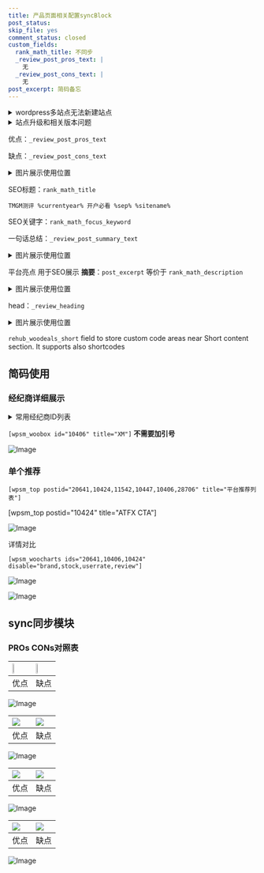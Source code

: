 ```yaml
---
title: 产品页面相关配置syncBlock
post_status: 
skip_file: yes
comment_status: closed
custom_fields:
  rank_math_title: 不同步
  _review_post_pros_text: |
    无
  _review_post_cons_text: |
    无
post_excerpt: 简码备忘
---
```

<details><summary>wordpress多站点无法新建站点</summary>

<li>和报错需要清理cookies一样的原因</li>
<li>wp-config.php里面<code>define( 'SUBDOMAIN_INSTALL', false );//子域名安装</code></li>
<li>新建子站点是用<code>define( 'SUBDOMAIN_INSTALL', true);//子域名安装</code> 完成以后，改成<code>false</code></li>
</details>

<details><summary>站点升级和相关版本问题</summary>

<p>wordpress：5.9.9
woocommerce：7.5.1
出现问题的地方：主题选项里面>><strong>Product layout >>compact style</strong></p>
<p>如何出现没有用过的字段 导致无法保存。先导出配置 然后进行修改，后面再次恢复即可。</p>
<p>出现部分字段无法显示时，需要返回默认布局后，对产品进行保存就好了。</p>
<p></p>
</details>

优点：`_review_post_pros_text`

缺点：`_review_post_cons_text`

<details><summary>图片展示使用位置</summary>

<img src="https://prod-files-secure.s3.us-west-2.amazonaws.com/39ed1227-6d7d-4570-be36-9ccd4a2c4241/f51d3d83-55d4-4bdf-9604-f37ec77ab556/Untitled.png?X-Amz-Algorithm=AWS4-HMAC-SHA256&X-Amz-Content-Sha256=UNSIGNED-PAYLOAD&X-Amz-Credential=ASIAZI2LB466WAANAR6B%2F20250821%2Fus-west-2%2Fs3%2Faws4_request&X-Amz-Date=20250821T225519Z&X-Amz-Expires=3600&X-Amz-Security-Token=IQoJb3JpZ2luX2VjEK7%2F%2F%2F%2F%2F%2F%2F%2F%2F%2FwEaCXVzLXdlc3QtMiJGMEQCIDpHXWl8UIrNmLgfuFcjZr2ri%2FwPmUkn3C03XljT%2Bj95AiB4YobFE85LreQUSrhKXIXQr6Fm8B951CZIGQBSU%2Bg3QyqIBAj3%2F%2F%2F%2F%2F%2F%2F%2F%2F%2F8BEAAaDDYzNzQyMzE4MzgwNSIM4zE%2FwU4QVpqbAbf7KtwD%2B1T6lC9xydWgNGZiYAC1%2BTDeTCnRsI3AEk7mXEot8EkZf%2Fz1vNLPvIThm7rrtxh65rl7soe%2BgNBKYTX2mGfa%2BH1frDMJxLoDoTf6jTpRJgI2XuHtcSiIiv23BKJNoiT9zdIoyKzEXK861LSLfpH5mZFe%2F%2B3aAxawfMOyqfEDXRxPS9s%2FxrMaHeLT%2FN4Umtk4Msss38Jyw0tL%2BowEqe7jlO9yZgcrKNJ4Mqb2bMYgwKQP3Xd7IbyBluvgg4KVzjUxtpmEaXuZ4X7jjJVAbK5hDIcNRz2fO07bNMpFtv733kgkR0eOXYQCdsLq5V%2FuGHd4A%2B7XTlBsrOdX6kZTGGM7dtilMrZ3MvGB%2BRt%2F3%2B33XLE6p9v6ARRsxcLd8gdAndrxW0PxPlNQLwuvBmkcboPaxa6FfBB1IfNIaLC3uI3beXdkpizDj4NF7%2B30TxxEanT4Yw57KZnnncWrmXyM9r%2FqgAvU98nFwFTlJXsVEOPnV5Ewc3DJ6opRNjXWrz1p2ekYEyLJD8P0MNFDgOChRgvIGJFm%2B3GN5Yp0hSrgAZBd%2FPrlHEO5rOg7kCunEkPfTYCHXpBiSUvVsI9uzdTS8uQp5aJud5ISQO3Qz4j1fidUubGQDhB%2BjlN3GXEl7Qcw%2F7GexQY6pgEY4RXCd8NWUOQ7%2BeUCvpGfi%2BPIlvUGbxoKC90fQznRHTYovgL6RJNsUY9dSE7emLQrxVjU5ztibEf%2FWOHzNqtNXZIkSZnuQgycz%2FfoMwpv3O0jU9M4uwxPcD%2FuvTBuJcQBJy%2F2NFYz5S2f0dG3taCq29RWOcyYhkjXsW8vbcnMwdZ7WvRnct7r5yZoVYjkKDcUZAMb5PicYCA6z4t%2BrlyExKlYRZDW&X-Amz-Signature=a8624de5314a8846b155aaab0df5f93d0e0a121b3c38c2db34df0077d9c37e72&X-Amz-SignedHeaders=host&x-amz-checksum-mode=ENABLED&x-id=GetObject" alt="Image">
</details>

SEO标题：`rank_math_title`

`TMGM测评 %currentyear% 开户必看 %sep% %sitename%`

SEO关键字：`rank_math_focus_keyword`

一句话总结：`_review_post_summary_text`

<details><summary>图片展示使用位置</summary>

<img src="https://prod-files-secure.s3.us-west-2.amazonaws.com/39ed1227-6d7d-4570-be36-9ccd4a2c4241/4b96a922-296c-4f4e-8630-d1c870cbce01/Untitled.png?X-Amz-Algorithm=AWS4-HMAC-SHA256&X-Amz-Content-Sha256=UNSIGNED-PAYLOAD&X-Amz-Credential=ASIAZI2LB466Z6WJZIQH%2F20250821%2Fus-west-2%2Fs3%2Faws4_request&X-Amz-Date=20250821T225520Z&X-Amz-Expires=3600&X-Amz-Security-Token=IQoJb3JpZ2luX2VjEK7%2F%2F%2F%2F%2F%2F%2F%2F%2F%2FwEaCXVzLXdlc3QtMiJIMEYCIQCUet%2BIMVRusT0nh%2BCi%2Fzm1KfBlHXHiHYsOpsKO7J%2FM7QIhAL1TdWecwRYxD9Eb7MV%2Fu86WJsWd1AnCMBkOIHhKKhSnKogECPf%2F%2F%2F%2F%2F%2F%2F%2F%2F%2FwEQABoMNjM3NDIzMTgzODA1IgyaVm%2FautkaUBRXDvoq3AP6ZKwvIoWp1hKb2iYyynWj45zCREQZI%2FARMGVi2Ivjxueip19StWr5bEYS2z5keCpKwU5eTMwt1UdkIlgJpaN7J%2BLi4VYO4%2BOeGXaYRGDDajwclk3iZSxUGk18nSIe6rtyAmrBIC75AhhjxydAJfc2zA0JfMocuJJ8LwQ5p5ZsrfWx5H2wbxJp5vMlx58GUpA0K2p7wqQGOyKFFDHKwW0fqmo%2Bt7lpzKMKL1otcNFRq0POQV716oAp9cgFxjSMyvB6BfV%2BmoofPb0p19B2Egw0msglDwE9a4Wt9jHZeNYIfNfv4YbTBJ0csBXRfmebXcqLFzHcq0uwX26NhIyqDS5JoybvcTDM%2Fo%2FI3HpXPdZoJxfF0TNaN%2BNwqHtlhTpOWM9JXQlAw6PVQ%2FzCR%2BjNVwV0JsrgPZgiuNjT4Dv6Xd7U8he23vxhvJPpjzLHDxDNW1n9%2B%2FdI%2FjgklVaQIBPIz7PX3S7%2B%2FniHN%2FoifD6mdxZVSl2MpE26wzpC8F1D4WSISuqx9hdY%2BTSSpplaf1HpIOwxprtvMvxjVWiGBVL7dtIrUQ36fkG3GT3GzeqtU5WT8UsGTp%2BLb4sZPk8InFFlHKFub2mwg%2BOtyHMyj6a4bdXFgs91aKSWR9crUEAYCzD5sZ7FBjqkAV97%2BZTQiLNFaX2YBwkKLER9uRTQrXkG3pM%2BXPh3Nn4Ijk3%2F8RRqspt8BtP7306JqESz6VukmedPvYxiMyTiH4hLtrA5trvoBiVgksqTu7wLzR9Tz0l%2F%2BQNwkAAw%2Fs3m5QG7NJA%2BC8NG8GiRc0TJaCdDxnlO1e3WYmf3JCizujFFu%2Fca%2F8ChC3V5gHPuAYVV7nSdEioiNks7LDTYsnQstGuDoKNs&X-Amz-Signature=1da3c3dcbadd3c978438a9e991bceeef00bf13ad6c8e519b45df1b9fbb139613&X-Amz-SignedHeaders=host&x-amz-checksum-mode=ENABLED&x-id=GetObject" alt="Image">
</details>

平台亮点 用于SEO展示 **摘要**：`post_excerpt`  等价于 `rank_math_description`

<details><summary>图片展示使用位置</summary>

<img src="https://prod-files-secure.s3.us-west-2.amazonaws.com/39ed1227-6d7d-4570-be36-9ccd4a2c4241/1ee11f63-b60a-4dfe-a7a7-d58ff23b5d88/Untitled.png?X-Amz-Algorithm=AWS4-HMAC-SHA256&X-Amz-Content-Sha256=UNSIGNED-PAYLOAD&X-Amz-Credential=ASIAZI2LB4664VBRRQ7Z%2F20250821%2Fus-west-2%2Fs3%2Faws4_request&X-Amz-Date=20250821T225523Z&X-Amz-Expires=3600&X-Amz-Security-Token=IQoJb3JpZ2luX2VjEK7%2F%2F%2F%2F%2F%2F%2F%2F%2F%2FwEaCXVzLXdlc3QtMiJHMEUCIAhyfHr%2FyCUnEyVfSTN9QOn5j4befzq9dQIOuogsfMD7AiEA29MPVSje6OpKmej4BL%2FTPkz2kxXGnCe1vlfBXfr37eQqiAQI9%2F%2F%2F%2F%2F%2F%2F%2F%2F%2F%2FARAAGgw2Mzc0MjMxODM4MDUiDJTCP8Mr994OtsbTrCrcA4vTfM%2FZIpFXLLP%2FgODPl8C1F3%2FDyQwAgxMZCIqJOfpGdne2%2FmTVrPAGvw4tRamZffNxwyBWSE4jVNPJZKlcL1aHWYf%2F6UI0ecZ%2F65WAyu3mFujB0qeHPO2umwZj4Hz8EmIhznJnwbqRMnaJ%2BqJLJUfNrK0J9VeIZLQdCXfvHFtVXCQmtprqcP70uybOYGDZpxuezFRi%2BrcokADlWgHVZu%2FvEx%2BjbqbPhhiSb8Kwj3On0CUaL7cUhdbfNXRm64WSbQnU9PcQAGlV4WI2ychqzx0cPAsLX%2B7hSE%2FKCPO8f91HS%2FLI8uhDOOKxuMqAGFUalgC4G5VD%2BYT%2FarnBdaHhdEIJznrKC2IvfKNJr2o51dqwneMv8HHiEl%2FTfGzigWyBN%2Fy3D8k5Uc%2Blg47DNpM9CJD3qSaeCv6XySv4UHFkaMDbrIT3clgJmSIr%2BonfVHw%2FDiZdoo5E5OPDvYRTwoCBLSz7pDtSOK6421022y7VADajbic5SDFYKpVpXuJ1IoEU5%2FUVcVfgYiFw89p%2B%2BI1nlpgX2glddVCi1pONHoBNu7PWKNSsbjolk6iPVThzI9zV7VZAi24Yg7r0G3CO5PfgQJa6DurpzfExPhdjJQquQBIe%2BRBRV1MvyBnZCxl%2BMMGxnsUGOqUBAiFtt9tiW%2FCEOzheJSYT1ktdsnHsm2tXQZs3U6bqcdMEpiAH4%2FQYV83cinV97eCiY7p7ysDNptdgeJhnROwsjXgpkVwZIhn8MVkfEvXbFsn%2BCNCdrxprBPBsiwTE3FgVP1ESvvb4Y8as4G9kqADMVnh3XF97tiqprV1xFyds6n56Nvr3B9ZOm7RVuboIviVTZgfOVuQOLtuWrdKfpD6ZiyvuZ0fH&X-Amz-Signature=cde06558bf639f8cc7c01f5c0f4119a5d8c18b71d496ee4e796dabaf01a8db56&X-Amz-SignedHeaders=host&x-amz-checksum-mode=ENABLED&x-id=GetObject" alt="Image">
<img src="https://prod-files-secure.s3.us-west-2.amazonaws.com/39ed1227-6d7d-4570-be36-9ccd4a2c4241/ad4118b5-78d8-4fbe-801e-3b29b5d99c01/Untitled.png?X-Amz-Algorithm=AWS4-HMAC-SHA256&X-Amz-Content-Sha256=UNSIGNED-PAYLOAD&X-Amz-Credential=ASIAZI2LB4664VBRRQ7Z%2F20250821%2Fus-west-2%2Fs3%2Faws4_request&X-Amz-Date=20250821T225523Z&X-Amz-Expires=3600&X-Amz-Security-Token=IQoJb3JpZ2luX2VjEK7%2F%2F%2F%2F%2F%2F%2F%2F%2F%2FwEaCXVzLXdlc3QtMiJHMEUCIAhyfHr%2FyCUnEyVfSTN9QOn5j4befzq9dQIOuogsfMD7AiEA29MPVSje6OpKmej4BL%2FTPkz2kxXGnCe1vlfBXfr37eQqiAQI9%2F%2F%2F%2F%2F%2F%2F%2F%2F%2F%2FARAAGgw2Mzc0MjMxODM4MDUiDJTCP8Mr994OtsbTrCrcA4vTfM%2FZIpFXLLP%2FgODPl8C1F3%2FDyQwAgxMZCIqJOfpGdne2%2FmTVrPAGvw4tRamZffNxwyBWSE4jVNPJZKlcL1aHWYf%2F6UI0ecZ%2F65WAyu3mFujB0qeHPO2umwZj4Hz8EmIhznJnwbqRMnaJ%2BqJLJUfNrK0J9VeIZLQdCXfvHFtVXCQmtprqcP70uybOYGDZpxuezFRi%2BrcokADlWgHVZu%2FvEx%2BjbqbPhhiSb8Kwj3On0CUaL7cUhdbfNXRm64WSbQnU9PcQAGlV4WI2ychqzx0cPAsLX%2B7hSE%2FKCPO8f91HS%2FLI8uhDOOKxuMqAGFUalgC4G5VD%2BYT%2FarnBdaHhdEIJznrKC2IvfKNJr2o51dqwneMv8HHiEl%2FTfGzigWyBN%2Fy3D8k5Uc%2Blg47DNpM9CJD3qSaeCv6XySv4UHFkaMDbrIT3clgJmSIr%2BonfVHw%2FDiZdoo5E5OPDvYRTwoCBLSz7pDtSOK6421022y7VADajbic5SDFYKpVpXuJ1IoEU5%2FUVcVfgYiFw89p%2B%2BI1nlpgX2glddVCi1pONHoBNu7PWKNSsbjolk6iPVThzI9zV7VZAi24Yg7r0G3CO5PfgQJa6DurpzfExPhdjJQquQBIe%2BRBRV1MvyBnZCxl%2BMMGxnsUGOqUBAiFtt9tiW%2FCEOzheJSYT1ktdsnHsm2tXQZs3U6bqcdMEpiAH4%2FQYV83cinV97eCiY7p7ysDNptdgeJhnROwsjXgpkVwZIhn8MVkfEvXbFsn%2BCNCdrxprBPBsiwTE3FgVP1ESvvb4Y8as4G9kqADMVnh3XF97tiqprV1xFyds6n56Nvr3B9ZOm7RVuboIviVTZgfOVuQOLtuWrdKfpD6ZiyvuZ0fH&X-Amz-Signature=08b21b070f20b427481c652cb93692d3c0b5672d0318c4a15ae54f6e49bd1798&X-Amz-SignedHeaders=host&x-amz-checksum-mode=ENABLED&x-id=GetObject" alt="Image">
<img src="https://prod-files-secure.s3.us-west-2.amazonaws.com/39ed1227-6d7d-4570-be36-9ccd4a2c4241/a38cf7c9-a79c-4b64-9e94-13589fe0758b/Untitled.png?X-Amz-Algorithm=AWS4-HMAC-SHA256&X-Amz-Content-Sha256=UNSIGNED-PAYLOAD&X-Amz-Credential=ASIAZI2LB4664VBRRQ7Z%2F20250821%2Fus-west-2%2Fs3%2Faws4_request&X-Amz-Date=20250821T225523Z&X-Amz-Expires=3600&X-Amz-Security-Token=IQoJb3JpZ2luX2VjEK7%2F%2F%2F%2F%2F%2F%2F%2F%2F%2FwEaCXVzLXdlc3QtMiJHMEUCIAhyfHr%2FyCUnEyVfSTN9QOn5j4befzq9dQIOuogsfMD7AiEA29MPVSje6OpKmej4BL%2FTPkz2kxXGnCe1vlfBXfr37eQqiAQI9%2F%2F%2F%2F%2F%2F%2F%2F%2F%2F%2FARAAGgw2Mzc0MjMxODM4MDUiDJTCP8Mr994OtsbTrCrcA4vTfM%2FZIpFXLLP%2FgODPl8C1F3%2FDyQwAgxMZCIqJOfpGdne2%2FmTVrPAGvw4tRamZffNxwyBWSE4jVNPJZKlcL1aHWYf%2F6UI0ecZ%2F65WAyu3mFujB0qeHPO2umwZj4Hz8EmIhznJnwbqRMnaJ%2BqJLJUfNrK0J9VeIZLQdCXfvHFtVXCQmtprqcP70uybOYGDZpxuezFRi%2BrcokADlWgHVZu%2FvEx%2BjbqbPhhiSb8Kwj3On0CUaL7cUhdbfNXRm64WSbQnU9PcQAGlV4WI2ychqzx0cPAsLX%2B7hSE%2FKCPO8f91HS%2FLI8uhDOOKxuMqAGFUalgC4G5VD%2BYT%2FarnBdaHhdEIJznrKC2IvfKNJr2o51dqwneMv8HHiEl%2FTfGzigWyBN%2Fy3D8k5Uc%2Blg47DNpM9CJD3qSaeCv6XySv4UHFkaMDbrIT3clgJmSIr%2BonfVHw%2FDiZdoo5E5OPDvYRTwoCBLSz7pDtSOK6421022y7VADajbic5SDFYKpVpXuJ1IoEU5%2FUVcVfgYiFw89p%2B%2BI1nlpgX2glddVCi1pONHoBNu7PWKNSsbjolk6iPVThzI9zV7VZAi24Yg7r0G3CO5PfgQJa6DurpzfExPhdjJQquQBIe%2BRBRV1MvyBnZCxl%2BMMGxnsUGOqUBAiFtt9tiW%2FCEOzheJSYT1ktdsnHsm2tXQZs3U6bqcdMEpiAH4%2FQYV83cinV97eCiY7p7ysDNptdgeJhnROwsjXgpkVwZIhn8MVkfEvXbFsn%2BCNCdrxprBPBsiwTE3FgVP1ESvvb4Y8as4G9kqADMVnh3XF97tiqprV1xFyds6n56Nvr3B9ZOm7RVuboIviVTZgfOVuQOLtuWrdKfpD6ZiyvuZ0fH&X-Amz-Signature=00a8ee7aa6df9a27fc39ba473d064c731364e90d5da0a9e67115bb39df1bf110&X-Amz-SignedHeaders=host&x-amz-checksum-mode=ENABLED&x-id=GetObject" alt="Image">
<img src="https://prod-files-secure.s3.us-west-2.amazonaws.com/39ed1227-6d7d-4570-be36-9ccd4a2c4241/7da6fc1e-d2ac-42ae-8c75-cb5749aa18f6/Untitled.png?X-Amz-Algorithm=AWS4-HMAC-SHA256&X-Amz-Content-Sha256=UNSIGNED-PAYLOAD&X-Amz-Credential=ASIAZI2LB4664VBRRQ7Z%2F20250821%2Fus-west-2%2Fs3%2Faws4_request&X-Amz-Date=20250821T225523Z&X-Amz-Expires=3600&X-Amz-Security-Token=IQoJb3JpZ2luX2VjEK7%2F%2F%2F%2F%2F%2F%2F%2F%2F%2FwEaCXVzLXdlc3QtMiJHMEUCIAhyfHr%2FyCUnEyVfSTN9QOn5j4befzq9dQIOuogsfMD7AiEA29MPVSje6OpKmej4BL%2FTPkz2kxXGnCe1vlfBXfr37eQqiAQI9%2F%2F%2F%2F%2F%2F%2F%2F%2F%2F%2FARAAGgw2Mzc0MjMxODM4MDUiDJTCP8Mr994OtsbTrCrcA4vTfM%2FZIpFXLLP%2FgODPl8C1F3%2FDyQwAgxMZCIqJOfpGdne2%2FmTVrPAGvw4tRamZffNxwyBWSE4jVNPJZKlcL1aHWYf%2F6UI0ecZ%2F65WAyu3mFujB0qeHPO2umwZj4Hz8EmIhznJnwbqRMnaJ%2BqJLJUfNrK0J9VeIZLQdCXfvHFtVXCQmtprqcP70uybOYGDZpxuezFRi%2BrcokADlWgHVZu%2FvEx%2BjbqbPhhiSb8Kwj3On0CUaL7cUhdbfNXRm64WSbQnU9PcQAGlV4WI2ychqzx0cPAsLX%2B7hSE%2FKCPO8f91HS%2FLI8uhDOOKxuMqAGFUalgC4G5VD%2BYT%2FarnBdaHhdEIJznrKC2IvfKNJr2o51dqwneMv8HHiEl%2FTfGzigWyBN%2Fy3D8k5Uc%2Blg47DNpM9CJD3qSaeCv6XySv4UHFkaMDbrIT3clgJmSIr%2BonfVHw%2FDiZdoo5E5OPDvYRTwoCBLSz7pDtSOK6421022y7VADajbic5SDFYKpVpXuJ1IoEU5%2FUVcVfgYiFw89p%2B%2BI1nlpgX2glddVCi1pONHoBNu7PWKNSsbjolk6iPVThzI9zV7VZAi24Yg7r0G3CO5PfgQJa6DurpzfExPhdjJQquQBIe%2BRBRV1MvyBnZCxl%2BMMGxnsUGOqUBAiFtt9tiW%2FCEOzheJSYT1ktdsnHsm2tXQZs3U6bqcdMEpiAH4%2FQYV83cinV97eCiY7p7ysDNptdgeJhnROwsjXgpkVwZIhn8MVkfEvXbFsn%2BCNCdrxprBPBsiwTE3FgVP1ESvvb4Y8as4G9kqADMVnh3XF97tiqprV1xFyds6n56Nvr3B9ZOm7RVuboIviVTZgfOVuQOLtuWrdKfpD6ZiyvuZ0fH&X-Amz-Signature=4ad71d5c1ae4ce10cced328da5b8e2c79f6f84fb65ab6b271b7436fa4fb9cb92&X-Amz-SignedHeaders=host&x-amz-checksum-mode=ENABLED&x-id=GetObject" alt="Image">
<img src="https://prod-files-secure.s3.us-west-2.amazonaws.com/39ed1227-6d7d-4570-be36-9ccd4a2c4241/7e97f40a-eaee-47f5-b2f9-475f96808fa7/Untitled.png?X-Amz-Algorithm=AWS4-HMAC-SHA256&X-Amz-Content-Sha256=UNSIGNED-PAYLOAD&X-Amz-Credential=ASIAZI2LB4664VBRRQ7Z%2F20250821%2Fus-west-2%2Fs3%2Faws4_request&X-Amz-Date=20250821T225523Z&X-Amz-Expires=3600&X-Amz-Security-Token=IQoJb3JpZ2luX2VjEK7%2F%2F%2F%2F%2F%2F%2F%2F%2F%2FwEaCXVzLXdlc3QtMiJHMEUCIAhyfHr%2FyCUnEyVfSTN9QOn5j4befzq9dQIOuogsfMD7AiEA29MPVSje6OpKmej4BL%2FTPkz2kxXGnCe1vlfBXfr37eQqiAQI9%2F%2F%2F%2F%2F%2F%2F%2F%2F%2F%2FARAAGgw2Mzc0MjMxODM4MDUiDJTCP8Mr994OtsbTrCrcA4vTfM%2FZIpFXLLP%2FgODPl8C1F3%2FDyQwAgxMZCIqJOfpGdne2%2FmTVrPAGvw4tRamZffNxwyBWSE4jVNPJZKlcL1aHWYf%2F6UI0ecZ%2F65WAyu3mFujB0qeHPO2umwZj4Hz8EmIhznJnwbqRMnaJ%2BqJLJUfNrK0J9VeIZLQdCXfvHFtVXCQmtprqcP70uybOYGDZpxuezFRi%2BrcokADlWgHVZu%2FvEx%2BjbqbPhhiSb8Kwj3On0CUaL7cUhdbfNXRm64WSbQnU9PcQAGlV4WI2ychqzx0cPAsLX%2B7hSE%2FKCPO8f91HS%2FLI8uhDOOKxuMqAGFUalgC4G5VD%2BYT%2FarnBdaHhdEIJznrKC2IvfKNJr2o51dqwneMv8HHiEl%2FTfGzigWyBN%2Fy3D8k5Uc%2Blg47DNpM9CJD3qSaeCv6XySv4UHFkaMDbrIT3clgJmSIr%2BonfVHw%2FDiZdoo5E5OPDvYRTwoCBLSz7pDtSOK6421022y7VADajbic5SDFYKpVpXuJ1IoEU5%2FUVcVfgYiFw89p%2B%2BI1nlpgX2glddVCi1pONHoBNu7PWKNSsbjolk6iPVThzI9zV7VZAi24Yg7r0G3CO5PfgQJa6DurpzfExPhdjJQquQBIe%2BRBRV1MvyBnZCxl%2BMMGxnsUGOqUBAiFtt9tiW%2FCEOzheJSYT1ktdsnHsm2tXQZs3U6bqcdMEpiAH4%2FQYV83cinV97eCiY7p7ysDNptdgeJhnROwsjXgpkVwZIhn8MVkfEvXbFsn%2BCNCdrxprBPBsiwTE3FgVP1ESvvb4Y8as4G9kqADMVnh3XF97tiqprV1xFyds6n56Nvr3B9ZOm7RVuboIviVTZgfOVuQOLtuWrdKfpD6ZiyvuZ0fH&X-Amz-Signature=b9005bec102f456456cab0f41422f387bbd12aa39b5d7bd0184f6aec34d843be&X-Amz-SignedHeaders=host&x-amz-checksum-mode=ENABLED&x-id=GetObject" alt="Image">
</details>

head：`_review_heading`

<details><summary>图片展示使用位置</summary>

<img src="https://prod-files-secure.s3.us-west-2.amazonaws.com/39ed1227-6d7d-4570-be36-9ccd4a2c4241/3a4650ad-9887-415c-889a-edd51fa54f27/Untitled.png?X-Amz-Algorithm=AWS4-HMAC-SHA256&X-Amz-Content-Sha256=UNSIGNED-PAYLOAD&X-Amz-Credential=ASIAZI2LB4662GMH5TJW%2F20250821%2Fus-west-2%2Fs3%2Faws4_request&X-Amz-Date=20250821T225524Z&X-Amz-Expires=3600&X-Amz-Security-Token=IQoJb3JpZ2luX2VjEK7%2F%2F%2F%2F%2F%2F%2F%2F%2F%2FwEaCXVzLXdlc3QtMiJHMEUCIBhqT6y7wk5vljj2DhoHnzJlv6vgTo2JU74VCWHRnI6ZAiEAyzfiRwlgLAM32z9PHQYvA7sDs2G0IV4YDFBKwtzYgsMqiAQI9%2F%2F%2F%2F%2F%2F%2F%2F%2F%2F%2FARAAGgw2Mzc0MjMxODM4MDUiDNqCECE6SsP73eXtCCrcA6%2BZOLy3HnkSc3%2FKVZDl8wsGZC3rMAtcYOrI5ilRelqa3SzytAWylkSwIptW9gbcfSjRPxf1kTPcv1k5Sk4aZzKVa3zAwthRuwgh0YdJhcx%2F%2Bk1SOW%2FXB%2FzraA8aHsdTMDJhrSzCUalSGcqtNcOxwXrYgNXvRNho84vFafKmBeAUFZj460whypSA%2FwzNgVFup3NM6qviwu69KjmTMXSWqsHgUAaIiTQF5gVqALKLR7Wx%2FmSExr9K1Q6Oa5aQDhWmKK19T6cm8rz%2BMH7PybIdTWrGE65tOFsON4zUKLSlLPksXtnF4h3vUjlnpspJMA00iUpMyH9taU9Vx9nkWZNNjARWxlw%2Bvm3r5B%2BKaFshNlnlXy6cg0wEFwJy1Vdi%2Bxl6A%2FWijEUDPPM%2F4ftkWK6mloUpdt5Bmr25dQMpI%2BXFprB%2Bp7n5eHBFcX86ygbmtA740SnZTa%2BApPSxDotX6la5uH4mO%2BSztP%2BininIVZ%2F4QUak2ABTKcek6Zh74MX19fg9Aq%2FO%2FU%2F0ke0IYjgCDvDj4ZRBe%2BPc4sBtzFzwA7uvhQTHXS4kGrDbTXzRcx43WsI243nYQT2E0fO%2Fx7%2FnVifQZdwiTYuwxsWtdAfTOwhPY3HuSbhxVoje7GYvp5ZsMJOynsUGOqUB6vsdkNhM4fyGI%2FUGqKb9gqQ4A1u9Ql712d28VLyfDIpkoFfRzGBGbjuY1HfOfhWjfRsSvgNhn4n5SUiT0Uxq58hxyrubQZrXGdbcRvoRIqqKAMAbr8tvhe2hqiAckAQ7xy0TxGHupq4AnQHbS9Eaf1dwffjfUdfNEl%2BnTF5RjPS0waTrBuMqxvydSEKaNZWHZDwAPygua73FdPbsdN5DStyzE0yz&X-Amz-Signature=48d6bc9f7719d69d9870a61eb50238fc42da0c671e592bdecaab69c55ebf3acd&X-Amz-SignedHeaders=host&x-amz-checksum-mode=ENABLED&x-id=GetObject" alt="Image">
</details>

`rehub_woodeals_short`	field to store custom code areas near Short content section. It supports also shortcodes



## 简码使用

### 经纪商详细展示

<details><summary>常用经纪商ID列表</summary>

<pre><code class="php">嘉盛 ===> 20641  [wpsm_woobox id="20641" title="嘉盛"]
易信easymarkets ===> 11542  [wpsm_woobox id="11542" title="易信easymarkets"]
ATFX外汇 ===> 10424  [wpsm_woobox id="10424" title="ATFX"]
XM ===> 10406  [wpsm_woobox id="10406" title="XM"]
TMGM ===> 29622  [wpsm_woobox id="29622" title="TMGM"]
HYCM ===> 10447  [wpsm_woobox id="10447" title="HYCM"]
fpmarkets澳福外汇 ===> 20639  [wpsm_woobox id="20639" title="fpmarkets澳福外汇"]</code></pre>
</details>

`[wpsm_woobox id="10406" title="XM"]` **不需要加引号**

![Image](https://prod-files-secure.s3.us-west-2.amazonaws.com/39ed1227-6d7d-4570-be36-9ccd4a2c4241/4f898f9d-0fa7-4e43-acd3-ac6bc7be575a/Untitled.png?X-Amz-Algorithm=AWS4-HMAC-SHA256&X-Amz-Content-Sha256=UNSIGNED-PAYLOAD&X-Amz-Credential=ASIAZI2LB466YH27W65Q%2F20250821%2Fus-west-2%2Fs3%2Faws4_request&X-Amz-Date=20250821T225518Z&X-Amz-Expires=3600&X-Amz-Security-Token=IQoJb3JpZ2luX2VjEK7%2F%2F%2F%2F%2F%2F%2F%2F%2F%2FwEaCXVzLXdlc3QtMiJGMEQCICX4zm0znfGeIGHzhgsCrmw%2FAdWOnIgV%2FezKgmSSeRhuAiBBf0Zf%2Fkyjw6AI%2FJVT8Eor8uux5qD6G1NfCXp0DRERbyqIBAj3%2F%2F%2F%2F%2F%2F%2F%2F%2F%2F8BEAAaDDYzNzQyMzE4MzgwNSIMTrkPP2w%2FtMtpyptvKtwD1JMlV49y87glxTP%2BT%2B4RHrpcY6%2FhhTDflz3P%2BD1RwPfNSAa4kqwsuAeKNP5w8A%2FVRBgzrFpYTnEtA0pE33inTjlYqB0uQ91LV7iKYDBs5xFD6EG8tqnDjOojQji%2FuwPe5EPJS1jrf5cCnzvexvlr1BNT5MsPsgb9lW5y0vMdC1tsg%2BKonYAhdZtvjybW%2Fj6l2Z%2FEjtxOJ6JgC7B91WFSmUj3v42w%2FdEbtopr1diQUfRaAe72aBgCSA3c6CgnHxNzw%2FTirGmOc7d6XU0i7hqKgVCAPeF0Bzri3OGW8V4eia2J0bzHrgc1uVrswslbvidxPvlEpEEONg35BdMg67svAyaGwGoB4gcHhZKqcWk5DB9Ul18dmp4YkD6RKvaVlVEsbe5K7Ux8i8NNIAB3OV4KjUNBVHRU1nLV4ycTIVj%2FaP0pzqs431xaVVqwr%2FuvlLUZvtSlla%2FkvjXBXSFbeoUgfWfYQnhcyimEC0zCOdPELJVmuDFss0EKb96uT3uGyfhIzthmyJJZBYy1bR5sgC6WUa1HHuINzvCj8QyIpj2nS5eld7JuMEEBDhxC4xaj8FFjPELKg2sTblWlU89L%2BKd4FxEuocWkZYQrn01wbyuo%2FIQw0pF3c8G4VrBXrLIwwbGexQY6pgH46JnsIV6fY3Ccb5BK8NWfAOJ9KovzXQGjh3tTWdOEOxhCiUkFs5UQqM1Fj4DR64V8Tvx%2F6NkqyJDWoV4WLdTa%2FJ7Av7jAiitBTTsyyRyr0rdOkOipbIBz2G%2F8O6IwpBdw2XNkdbrsHWUX1a95dIEd6r5aQcEfxapWMZ%2FDWjgUfKpqARvapLhqS7iyuM2hR4KzwNaE1aAzXoD7k8QYrvkhYtEbwTKB&X-Amz-Signature=8b21c192d398049987153062e1b27f89f41191d407c772450e5e04586e856ec2&X-Amz-SignedHeaders=host&x-amz-checksum-mode=ENABLED&x-id=GetObject)

### 单个推荐
`[wpsm_top postid="20641,10424,11542,10447,10406,28706" title="平台推荐列表"]`

[wpsm_top postid="10424" title="ATFX CTA"]

![Image](https://prod-files-secure.s3.us-west-2.amazonaws.com/39ed1227-6d7d-4570-be36-9ccd4a2c4241/5ac620dc-51a8-48b6-b55d-91f47299193c/Untitled.png?X-Amz-Algorithm=AWS4-HMAC-SHA256&X-Amz-Content-Sha256=UNSIGNED-PAYLOAD&X-Amz-Credential=ASIAZI2LB466YH27W65Q%2F20250821%2Fus-west-2%2Fs3%2Faws4_request&X-Amz-Date=20250821T225518Z&X-Amz-Expires=3600&X-Amz-Security-Token=IQoJb3JpZ2luX2VjEK7%2F%2F%2F%2F%2F%2F%2F%2F%2F%2FwEaCXVzLXdlc3QtMiJGMEQCICX4zm0znfGeIGHzhgsCrmw%2FAdWOnIgV%2FezKgmSSeRhuAiBBf0Zf%2Fkyjw6AI%2FJVT8Eor8uux5qD6G1NfCXp0DRERbyqIBAj3%2F%2F%2F%2F%2F%2F%2F%2F%2F%2F8BEAAaDDYzNzQyMzE4MzgwNSIMTrkPP2w%2FtMtpyptvKtwD1JMlV49y87glxTP%2BT%2B4RHrpcY6%2FhhTDflz3P%2BD1RwPfNSAa4kqwsuAeKNP5w8A%2FVRBgzrFpYTnEtA0pE33inTjlYqB0uQ91LV7iKYDBs5xFD6EG8tqnDjOojQji%2FuwPe5EPJS1jrf5cCnzvexvlr1BNT5MsPsgb9lW5y0vMdC1tsg%2BKonYAhdZtvjybW%2Fj6l2Z%2FEjtxOJ6JgC7B91WFSmUj3v42w%2FdEbtopr1diQUfRaAe72aBgCSA3c6CgnHxNzw%2FTirGmOc7d6XU0i7hqKgVCAPeF0Bzri3OGW8V4eia2J0bzHrgc1uVrswslbvidxPvlEpEEONg35BdMg67svAyaGwGoB4gcHhZKqcWk5DB9Ul18dmp4YkD6RKvaVlVEsbe5K7Ux8i8NNIAB3OV4KjUNBVHRU1nLV4ycTIVj%2FaP0pzqs431xaVVqwr%2FuvlLUZvtSlla%2FkvjXBXSFbeoUgfWfYQnhcyimEC0zCOdPELJVmuDFss0EKb96uT3uGyfhIzthmyJJZBYy1bR5sgC6WUa1HHuINzvCj8QyIpj2nS5eld7JuMEEBDhxC4xaj8FFjPELKg2sTblWlU89L%2BKd4FxEuocWkZYQrn01wbyuo%2FIQw0pF3c8G4VrBXrLIwwbGexQY6pgH46JnsIV6fY3Ccb5BK8NWfAOJ9KovzXQGjh3tTWdOEOxhCiUkFs5UQqM1Fj4DR64V8Tvx%2F6NkqyJDWoV4WLdTa%2FJ7Av7jAiitBTTsyyRyr0rdOkOipbIBz2G%2F8O6IwpBdw2XNkdbrsHWUX1a95dIEd6r5aQcEfxapWMZ%2FDWjgUfKpqARvapLhqS7iyuM2hR4KzwNaE1aAzXoD7k8QYrvkhYtEbwTKB&X-Amz-Signature=9d95d668f6c424acbc8d820e60092ad2827a1db507d63d716228fd192df05b82&X-Amz-SignedHeaders=host&x-amz-checksum-mode=ENABLED&x-id=GetObject)

详情对比

`[wpsm_woocharts ids="20641,10406,10424" disable="brand,stock,userrate,review"]`

![Image](https://prod-files-secure.s3.us-west-2.amazonaws.com/39ed1227-6d7d-4570-be36-9ccd4a2c4241/bf3ba45f-b9f3-4295-8aef-b4a495fd25f4/Untitled.png?X-Amz-Algorithm=AWS4-HMAC-SHA256&X-Amz-Content-Sha256=UNSIGNED-PAYLOAD&X-Amz-Credential=ASIAZI2LB466YH27W65Q%2F20250821%2Fus-west-2%2Fs3%2Faws4_request&X-Amz-Date=20250821T225519Z&X-Amz-Expires=3600&X-Amz-Security-Token=IQoJb3JpZ2luX2VjEK7%2F%2F%2F%2F%2F%2F%2F%2F%2F%2FwEaCXVzLXdlc3QtMiJGMEQCICX4zm0znfGeIGHzhgsCrmw%2FAdWOnIgV%2FezKgmSSeRhuAiBBf0Zf%2Fkyjw6AI%2FJVT8Eor8uux5qD6G1NfCXp0DRERbyqIBAj3%2F%2F%2F%2F%2F%2F%2F%2F%2F%2F8BEAAaDDYzNzQyMzE4MzgwNSIMTrkPP2w%2FtMtpyptvKtwD1JMlV49y87glxTP%2BT%2B4RHrpcY6%2FhhTDflz3P%2BD1RwPfNSAa4kqwsuAeKNP5w8A%2FVRBgzrFpYTnEtA0pE33inTjlYqB0uQ91LV7iKYDBs5xFD6EG8tqnDjOojQji%2FuwPe5EPJS1jrf5cCnzvexvlr1BNT5MsPsgb9lW5y0vMdC1tsg%2BKonYAhdZtvjybW%2Fj6l2Z%2FEjtxOJ6JgC7B91WFSmUj3v42w%2FdEbtopr1diQUfRaAe72aBgCSA3c6CgnHxNzw%2FTirGmOc7d6XU0i7hqKgVCAPeF0Bzri3OGW8V4eia2J0bzHrgc1uVrswslbvidxPvlEpEEONg35BdMg67svAyaGwGoB4gcHhZKqcWk5DB9Ul18dmp4YkD6RKvaVlVEsbe5K7Ux8i8NNIAB3OV4KjUNBVHRU1nLV4ycTIVj%2FaP0pzqs431xaVVqwr%2FuvlLUZvtSlla%2FkvjXBXSFbeoUgfWfYQnhcyimEC0zCOdPELJVmuDFss0EKb96uT3uGyfhIzthmyJJZBYy1bR5sgC6WUa1HHuINzvCj8QyIpj2nS5eld7JuMEEBDhxC4xaj8FFjPELKg2sTblWlU89L%2BKd4FxEuocWkZYQrn01wbyuo%2FIQw0pF3c8G4VrBXrLIwwbGexQY6pgH46JnsIV6fY3Ccb5BK8NWfAOJ9KovzXQGjh3tTWdOEOxhCiUkFs5UQqM1Fj4DR64V8Tvx%2F6NkqyJDWoV4WLdTa%2FJ7Av7jAiitBTTsyyRyr0rdOkOipbIBz2G%2F8O6IwpBdw2XNkdbrsHWUX1a95dIEd6r5aQcEfxapWMZ%2FDWjgUfKpqARvapLhqS7iyuM2hR4KzwNaE1aAzXoD7k8QYrvkhYtEbwTKB&X-Amz-Signature=1746e02a7c00b6f82257dcde76b4ee5f40860cbdcad5e7612ed3ff84024d3381&X-Amz-SignedHeaders=host&x-amz-checksum-mode=ENABLED&x-id=GetObject)

![Image](https://prod-files-secure.s3.us-west-2.amazonaws.com/39ed1227-6d7d-4570-be36-9ccd4a2c4241/30bc56ef-f383-4b48-9768-2ebc9e436ec0/Untitled.png?X-Amz-Algorithm=AWS4-HMAC-SHA256&X-Amz-Content-Sha256=UNSIGNED-PAYLOAD&X-Amz-Credential=ASIAZI2LB466YH27W65Q%2F20250821%2Fus-west-2%2Fs3%2Faws4_request&X-Amz-Date=20250821T225519Z&X-Amz-Expires=3600&X-Amz-Security-Token=IQoJb3JpZ2luX2VjEK7%2F%2F%2F%2F%2F%2F%2F%2F%2F%2FwEaCXVzLXdlc3QtMiJGMEQCICX4zm0znfGeIGHzhgsCrmw%2FAdWOnIgV%2FezKgmSSeRhuAiBBf0Zf%2Fkyjw6AI%2FJVT8Eor8uux5qD6G1NfCXp0DRERbyqIBAj3%2F%2F%2F%2F%2F%2F%2F%2F%2F%2F8BEAAaDDYzNzQyMzE4MzgwNSIMTrkPP2w%2FtMtpyptvKtwD1JMlV49y87glxTP%2BT%2B4RHrpcY6%2FhhTDflz3P%2BD1RwPfNSAa4kqwsuAeKNP5w8A%2FVRBgzrFpYTnEtA0pE33inTjlYqB0uQ91LV7iKYDBs5xFD6EG8tqnDjOojQji%2FuwPe5EPJS1jrf5cCnzvexvlr1BNT5MsPsgb9lW5y0vMdC1tsg%2BKonYAhdZtvjybW%2Fj6l2Z%2FEjtxOJ6JgC7B91WFSmUj3v42w%2FdEbtopr1diQUfRaAe72aBgCSA3c6CgnHxNzw%2FTirGmOc7d6XU0i7hqKgVCAPeF0Bzri3OGW8V4eia2J0bzHrgc1uVrswslbvidxPvlEpEEONg35BdMg67svAyaGwGoB4gcHhZKqcWk5DB9Ul18dmp4YkD6RKvaVlVEsbe5K7Ux8i8NNIAB3OV4KjUNBVHRU1nLV4ycTIVj%2FaP0pzqs431xaVVqwr%2FuvlLUZvtSlla%2FkvjXBXSFbeoUgfWfYQnhcyimEC0zCOdPELJVmuDFss0EKb96uT3uGyfhIzthmyJJZBYy1bR5sgC6WUa1HHuINzvCj8QyIpj2nS5eld7JuMEEBDhxC4xaj8FFjPELKg2sTblWlU89L%2BKd4FxEuocWkZYQrn01wbyuo%2FIQw0pF3c8G4VrBXrLIwwbGexQY6pgH46JnsIV6fY3Ccb5BK8NWfAOJ9KovzXQGjh3tTWdOEOxhCiUkFs5UQqM1Fj4DR64V8Tvx%2F6NkqyJDWoV4WLdTa%2FJ7Av7jAiitBTTsyyRyr0rdOkOipbIBz2G%2F8O6IwpBdw2XNkdbrsHWUX1a95dIEd6r5aQcEfxapWMZ%2FDWjgUfKpqARvapLhqS7iyuM2hR4KzwNaE1aAzXoD7k8QYrvkhYtEbwTKB&X-Amz-Signature=80e2750f902520b800268de08e3af1f5c2e5d6de3c64a0628b8e234b12a9db1e&X-Amz-SignedHeaders=host&x-amz-checksum-mode=ENABLED&x-id=GetObject)

## sync同步模块

### PROs CONs对照表

| <img src="https://cdn.ifttt.fun/gh/jarlin8/OSS@main/icons/customize/pros.svg" height="auto" width="37.3%"> | <img src="https://cdn.ifttt.fun/gh/jarlin8/OSS@main/icons/customize/cons.svg" height="auto" width="28.8%"> |
| :--- | :--- |
| 优点 | 缺点 |

![Image](https://prod-files-secure.s3.us-west-2.amazonaws.com/39ed1227-6d7d-4570-be36-9ccd4a2c4241/8742b755-dfb5-4004-9a5f-d6e561664bd8/Untitled.png?X-Amz-Algorithm=AWS4-HMAC-SHA256&X-Amz-Content-Sha256=UNSIGNED-PAYLOAD&X-Amz-Credential=ASIAZI2LB466YH27W65Q%2F20250821%2Fus-west-2%2Fs3%2Faws4_request&X-Amz-Date=20250821T225519Z&X-Amz-Expires=3600&X-Amz-Security-Token=IQoJb3JpZ2luX2VjEK7%2F%2F%2F%2F%2F%2F%2F%2F%2F%2FwEaCXVzLXdlc3QtMiJGMEQCICX4zm0znfGeIGHzhgsCrmw%2FAdWOnIgV%2FezKgmSSeRhuAiBBf0Zf%2Fkyjw6AI%2FJVT8Eor8uux5qD6G1NfCXp0DRERbyqIBAj3%2F%2F%2F%2F%2F%2F%2F%2F%2F%2F8BEAAaDDYzNzQyMzE4MzgwNSIMTrkPP2w%2FtMtpyptvKtwD1JMlV49y87glxTP%2BT%2B4RHrpcY6%2FhhTDflz3P%2BD1RwPfNSAa4kqwsuAeKNP5w8A%2FVRBgzrFpYTnEtA0pE33inTjlYqB0uQ91LV7iKYDBs5xFD6EG8tqnDjOojQji%2FuwPe5EPJS1jrf5cCnzvexvlr1BNT5MsPsgb9lW5y0vMdC1tsg%2BKonYAhdZtvjybW%2Fj6l2Z%2FEjtxOJ6JgC7B91WFSmUj3v42w%2FdEbtopr1diQUfRaAe72aBgCSA3c6CgnHxNzw%2FTirGmOc7d6XU0i7hqKgVCAPeF0Bzri3OGW8V4eia2J0bzHrgc1uVrswslbvidxPvlEpEEONg35BdMg67svAyaGwGoB4gcHhZKqcWk5DB9Ul18dmp4YkD6RKvaVlVEsbe5K7Ux8i8NNIAB3OV4KjUNBVHRU1nLV4ycTIVj%2FaP0pzqs431xaVVqwr%2FuvlLUZvtSlla%2FkvjXBXSFbeoUgfWfYQnhcyimEC0zCOdPELJVmuDFss0EKb96uT3uGyfhIzthmyJJZBYy1bR5sgC6WUa1HHuINzvCj8QyIpj2nS5eld7JuMEEBDhxC4xaj8FFjPELKg2sTblWlU89L%2BKd4FxEuocWkZYQrn01wbyuo%2FIQw0pF3c8G4VrBXrLIwwbGexQY6pgH46JnsIV6fY3Ccb5BK8NWfAOJ9KovzXQGjh3tTWdOEOxhCiUkFs5UQqM1Fj4DR64V8Tvx%2F6NkqyJDWoV4WLdTa%2FJ7Av7jAiitBTTsyyRyr0rdOkOipbIBz2G%2F8O6IwpBdw2XNkdbrsHWUX1a95dIEd6r5aQcEfxapWMZ%2FDWjgUfKpqARvapLhqS7iyuM2hR4KzwNaE1aAzXoD7k8QYrvkhYtEbwTKB&X-Amz-Signature=a5aaf25438d3056c27ea04c4e35bc05a8b8381d24304a8bcd1ea0f5c804d9d50&X-Amz-SignedHeaders=host&x-amz-checksum-mode=ENABLED&x-id=GetObject)

| <img src="https://cdn.ifttt.fun/gh/jarlin8/OSS@main/icons/customize/pros1.svg" height="auto"> | <img src="https://cdn.ifttt.fun/gh/jarlin8/OSS@main/icons/customize/cons1.svg" height="auto"> |
| :--- | :--- |
| 优点 | 缺点 |

![Image](https://prod-files-secure.s3.us-west-2.amazonaws.com/39ed1227-6d7d-4570-be36-9ccd4a2c4241/806358f8-c9c4-4e17-bb35-c6c76a5397a5/Untitled.png?X-Amz-Algorithm=AWS4-HMAC-SHA256&X-Amz-Content-Sha256=UNSIGNED-PAYLOAD&X-Amz-Credential=ASIAZI2LB466YH27W65Q%2F20250821%2Fus-west-2%2Fs3%2Faws4_request&X-Amz-Date=20250821T225519Z&X-Amz-Expires=3600&X-Amz-Security-Token=IQoJb3JpZ2luX2VjEK7%2F%2F%2F%2F%2F%2F%2F%2F%2F%2FwEaCXVzLXdlc3QtMiJGMEQCICX4zm0znfGeIGHzhgsCrmw%2FAdWOnIgV%2FezKgmSSeRhuAiBBf0Zf%2Fkyjw6AI%2FJVT8Eor8uux5qD6G1NfCXp0DRERbyqIBAj3%2F%2F%2F%2F%2F%2F%2F%2F%2F%2F8BEAAaDDYzNzQyMzE4MzgwNSIMTrkPP2w%2FtMtpyptvKtwD1JMlV49y87glxTP%2BT%2B4RHrpcY6%2FhhTDflz3P%2BD1RwPfNSAa4kqwsuAeKNP5w8A%2FVRBgzrFpYTnEtA0pE33inTjlYqB0uQ91LV7iKYDBs5xFD6EG8tqnDjOojQji%2FuwPe5EPJS1jrf5cCnzvexvlr1BNT5MsPsgb9lW5y0vMdC1tsg%2BKonYAhdZtvjybW%2Fj6l2Z%2FEjtxOJ6JgC7B91WFSmUj3v42w%2FdEbtopr1diQUfRaAe72aBgCSA3c6CgnHxNzw%2FTirGmOc7d6XU0i7hqKgVCAPeF0Bzri3OGW8V4eia2J0bzHrgc1uVrswslbvidxPvlEpEEONg35BdMg67svAyaGwGoB4gcHhZKqcWk5DB9Ul18dmp4YkD6RKvaVlVEsbe5K7Ux8i8NNIAB3OV4KjUNBVHRU1nLV4ycTIVj%2FaP0pzqs431xaVVqwr%2FuvlLUZvtSlla%2FkvjXBXSFbeoUgfWfYQnhcyimEC0zCOdPELJVmuDFss0EKb96uT3uGyfhIzthmyJJZBYy1bR5sgC6WUa1HHuINzvCj8QyIpj2nS5eld7JuMEEBDhxC4xaj8FFjPELKg2sTblWlU89L%2BKd4FxEuocWkZYQrn01wbyuo%2FIQw0pF3c8G4VrBXrLIwwbGexQY6pgH46JnsIV6fY3Ccb5BK8NWfAOJ9KovzXQGjh3tTWdOEOxhCiUkFs5UQqM1Fj4DR64V8Tvx%2F6NkqyJDWoV4WLdTa%2FJ7Av7jAiitBTTsyyRyr0rdOkOipbIBz2G%2F8O6IwpBdw2XNkdbrsHWUX1a95dIEd6r5aQcEfxapWMZ%2FDWjgUfKpqARvapLhqS7iyuM2hR4KzwNaE1aAzXoD7k8QYrvkhYtEbwTKB&X-Amz-Signature=2fd55d2ce981b107f5d363dbbc0d13893738547be9f2e501447ced84b1f82ed7&X-Amz-SignedHeaders=host&x-amz-checksum-mode=ENABLED&x-id=GetObject)

| <img src="https://cdn.ifttt.fun/gh/jarlin8/OSS@main/icons/customize/pros2.svg" height="auto"> | <img src="https://cdn.ifttt.fun/gh/jarlin8/OSS@main/icons/customize/cons2.svg" height="auto"> |
| :--- | :--- |
| 优点 | 缺点 |

![Image](https://prod-files-secure.s3.us-west-2.amazonaws.com/39ed1227-6d7d-4570-be36-9ccd4a2c4241/a9245ec9-70dd-4005-b534-0d54315fc5f3/Untitled.png?X-Amz-Algorithm=AWS4-HMAC-SHA256&X-Amz-Content-Sha256=UNSIGNED-PAYLOAD&X-Amz-Credential=ASIAZI2LB466YH27W65Q%2F20250821%2Fus-west-2%2Fs3%2Faws4_request&X-Amz-Date=20250821T225519Z&X-Amz-Expires=3600&X-Amz-Security-Token=IQoJb3JpZ2luX2VjEK7%2F%2F%2F%2F%2F%2F%2F%2F%2F%2FwEaCXVzLXdlc3QtMiJGMEQCICX4zm0znfGeIGHzhgsCrmw%2FAdWOnIgV%2FezKgmSSeRhuAiBBf0Zf%2Fkyjw6AI%2FJVT8Eor8uux5qD6G1NfCXp0DRERbyqIBAj3%2F%2F%2F%2F%2F%2F%2F%2F%2F%2F8BEAAaDDYzNzQyMzE4MzgwNSIMTrkPP2w%2FtMtpyptvKtwD1JMlV49y87glxTP%2BT%2B4RHrpcY6%2FhhTDflz3P%2BD1RwPfNSAa4kqwsuAeKNP5w8A%2FVRBgzrFpYTnEtA0pE33inTjlYqB0uQ91LV7iKYDBs5xFD6EG8tqnDjOojQji%2FuwPe5EPJS1jrf5cCnzvexvlr1BNT5MsPsgb9lW5y0vMdC1tsg%2BKonYAhdZtvjybW%2Fj6l2Z%2FEjtxOJ6JgC7B91WFSmUj3v42w%2FdEbtopr1diQUfRaAe72aBgCSA3c6CgnHxNzw%2FTirGmOc7d6XU0i7hqKgVCAPeF0Bzri3OGW8V4eia2J0bzHrgc1uVrswslbvidxPvlEpEEONg35BdMg67svAyaGwGoB4gcHhZKqcWk5DB9Ul18dmp4YkD6RKvaVlVEsbe5K7Ux8i8NNIAB3OV4KjUNBVHRU1nLV4ycTIVj%2FaP0pzqs431xaVVqwr%2FuvlLUZvtSlla%2FkvjXBXSFbeoUgfWfYQnhcyimEC0zCOdPELJVmuDFss0EKb96uT3uGyfhIzthmyJJZBYy1bR5sgC6WUa1HHuINzvCj8QyIpj2nS5eld7JuMEEBDhxC4xaj8FFjPELKg2sTblWlU89L%2BKd4FxEuocWkZYQrn01wbyuo%2FIQw0pF3c8G4VrBXrLIwwbGexQY6pgH46JnsIV6fY3Ccb5BK8NWfAOJ9KovzXQGjh3tTWdOEOxhCiUkFs5UQqM1Fj4DR64V8Tvx%2F6NkqyJDWoV4WLdTa%2FJ7Av7jAiitBTTsyyRyr0rdOkOipbIBz2G%2F8O6IwpBdw2XNkdbrsHWUX1a95dIEd6r5aQcEfxapWMZ%2FDWjgUfKpqARvapLhqS7iyuM2hR4KzwNaE1aAzXoD7k8QYrvkhYtEbwTKB&X-Amz-Signature=074af4fcd2af9990920788f32cc8985cec6d9c0c800d75e10064c2cf8a7b3023&X-Amz-SignedHeaders=host&x-amz-checksum-mode=ENABLED&x-id=GetObject)

| <img src="https://cdn.ifttt.fun/gh/jarlin8/OSS@main/icons/customize/pros3.svg" height="auto"> | <img src="https://cdn.ifttt.fun/gh/jarlin8/OSS@main/icons/customize/cons3.svg" height="auto"> |
| :--- | :--- |
| 优点 | 缺点 |

![Image](https://prod-files-secure.s3.us-west-2.amazonaws.com/39ed1227-6d7d-4570-be36-9ccd4a2c4241/e1e580a2-2e5c-4780-9ff4-19c318fc2284/Untitled.png?X-Amz-Algorithm=AWS4-HMAC-SHA256&X-Amz-Content-Sha256=UNSIGNED-PAYLOAD&X-Amz-Credential=ASIAZI2LB466YH27W65Q%2F20250821%2Fus-west-2%2Fs3%2Faws4_request&X-Amz-Date=20250821T225519Z&X-Amz-Expires=3600&X-Amz-Security-Token=IQoJb3JpZ2luX2VjEK7%2F%2F%2F%2F%2F%2F%2F%2F%2F%2FwEaCXVzLXdlc3QtMiJGMEQCICX4zm0znfGeIGHzhgsCrmw%2FAdWOnIgV%2FezKgmSSeRhuAiBBf0Zf%2Fkyjw6AI%2FJVT8Eor8uux5qD6G1NfCXp0DRERbyqIBAj3%2F%2F%2F%2F%2F%2F%2F%2F%2F%2F8BEAAaDDYzNzQyMzE4MzgwNSIMTrkPP2w%2FtMtpyptvKtwD1JMlV49y87glxTP%2BT%2B4RHrpcY6%2FhhTDflz3P%2BD1RwPfNSAa4kqwsuAeKNP5w8A%2FVRBgzrFpYTnEtA0pE33inTjlYqB0uQ91LV7iKYDBs5xFD6EG8tqnDjOojQji%2FuwPe5EPJS1jrf5cCnzvexvlr1BNT5MsPsgb9lW5y0vMdC1tsg%2BKonYAhdZtvjybW%2Fj6l2Z%2FEjtxOJ6JgC7B91WFSmUj3v42w%2FdEbtopr1diQUfRaAe72aBgCSA3c6CgnHxNzw%2FTirGmOc7d6XU0i7hqKgVCAPeF0Bzri3OGW8V4eia2J0bzHrgc1uVrswslbvidxPvlEpEEONg35BdMg67svAyaGwGoB4gcHhZKqcWk5DB9Ul18dmp4YkD6RKvaVlVEsbe5K7Ux8i8NNIAB3OV4KjUNBVHRU1nLV4ycTIVj%2FaP0pzqs431xaVVqwr%2FuvlLUZvtSlla%2FkvjXBXSFbeoUgfWfYQnhcyimEC0zCOdPELJVmuDFss0EKb96uT3uGyfhIzthmyJJZBYy1bR5sgC6WUa1HHuINzvCj8QyIpj2nS5eld7JuMEEBDhxC4xaj8FFjPELKg2sTblWlU89L%2BKd4FxEuocWkZYQrn01wbyuo%2FIQw0pF3c8G4VrBXrLIwwbGexQY6pgH46JnsIV6fY3Ccb5BK8NWfAOJ9KovzXQGjh3tTWdOEOxhCiUkFs5UQqM1Fj4DR64V8Tvx%2F6NkqyJDWoV4WLdTa%2FJ7Av7jAiitBTTsyyRyr0rdOkOipbIBz2G%2F8O6IwpBdw2XNkdbrsHWUX1a95dIEd6r5aQcEfxapWMZ%2FDWjgUfKpqARvapLhqS7iyuM2hR4KzwNaE1aAzXoD7k8QYrvkhYtEbwTKB&X-Amz-Signature=a287feab4635f5e66d874b36b2898095cbced89a4ab4d4303155442f7636da44&X-Amz-SignedHeaders=host&x-amz-checksum-mode=ENABLED&x-id=GetObject)